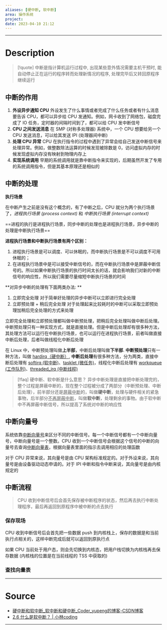 ```yaml
---
aliases: [硬中断, 软中断]
area: 操作系统
project: 
date: 2023-04-10 21:12
---
```

---
# Description
> [!quote]
> 中断是指计算机运行过程中, 出现某些意外情况需要主机干预时, 能自动停止正在运行的程序转而处理新情况的程序, 处理完毕后又转回原程序继续运行

## 中断的作用
1. **外设异步通知 CPU**
     外设发生了什么事情或者完成了什么任务或者有什么消息要告诉 CPU，都可以异步给 CPU 发通知。例如，网卡收到了网络包，磁盘完成了 IO 任务，定时器的间隔时间到了，都可以给 CPU 发中断信号
 1. **CPU 之间发送消息**
     在 SMP (对称多处理器) 系统中，一个 CPU 想要给另一个 CPU 发送消息，可以给其发送 IPI (处理器间中断)
 1. **处理 CPU 异常**
    CPU 在执行指令的过程中遇到了异常会给自己发送中断信号来处理异常。例如，做整数除法运算的时候发现被除数是 0，访问虚拟内存的时候发现虚拟内存没有映射到物理内存上
1. **实现系统调用**
    早期的系统调用就是靠中断指令来实现的，后期虽然开发了专用的系统调用指令，但是其基本原理还是相似的

## 中断的处理
**执行场景**

在中断产生之前是没有这个概念的，有了中断之后，CPU 就分为两个执行场景了，*进程执行场景 (process context)* 和 *中断执行场景 (interrupt context)*

==进程的执行是进程执行场景，同步中断的处理也是进程执行场景，异步中断的处理是中断执行场景==

**进程执行场景和中断执行场景有两个区别：**
1. 进程执行场景是可以调度、可以休眠的，而中断执行场景是不可以调度不可用休眠的；
2. 在进程执行场景中是可以接受中断信号的，而在中断执行场景中是屏蔽中断信号的。所以如果中断执行场景的执行时间太长的话，就会影响我们对新的中断信号的响应性，所以我们需要尽量缩短中断执行场景的时间

**对异步中断的处理有下面两类办法: **
1. 立即完全处理
    对于简单好处理的异步中断可以立即进行完全处理
1. 立即预处理 + 稍后完全处理
    对于处理起来比较耗时的中断可以采取立即预处理加稍后完全处理的方式来处理

立即完全处理和立即预处理都叫做中断预处理，把稍后完全处理叫做中断后处理。中断预处理只有一种实现方式，就是直接处理。但是中断后处理却有很多种方法，其处理方法可以运行在中断执行场景，也可以运行在进程执行场景，前者叫做直接中断后处理，后者叫做线程化中断后处理

在 Linux 中，中断预处理叫做**上半部**，中断后处理叫做**下半部**. **中断预处理**只有一种方法，叫做 <u>hardirq（硬中断）</u>, **中断后处理**有很多种方法，分为两类，直接中断后处理有 <u>softirq (软中断)</u>、<u>tasklet (微任务)</u>，线程化中断后处理有 <u>workqueue (工作队列)</u>、<u>threaded_irq (中断线程)</u>

> [!faq] 硬中断、软中断是什么意思？
> 异步中断处理是直接把中断处理完的，整个过程是屏蔽中断的，现在整个过程被分成了两部分（中断预处理、中断后处理），前半部分还是<u>屏蔽中断</u>的，叫做**硬中断**，处理与硬件相关的紧急事物，后半部分<u>不再屏蔽中断</u>，叫做**软中断**，处理剩余的事物。由于软中断中不再屏蔽中断信号，所以提高了系统对中断的响应性

## 中断向量号
系统依靠<u>中断向量号</u>来区分不同的中断信号。每一个中断信号都有一个中断向量号，中断向量号是一个整数。CPU 收到一个中断信号会根据这个信号的中断的向量号去查询<u>中断向量表</u>，根据向量表里面的指示去调用相应的处理函数

对于 CPU 异常来说，其向量号是由 CPU 架构标准规定的。对于外设来说，其向量号是由设备驱动动态申请的。对于 IPI 中断和指令中断来说，其向量号是由内核规定的

## 中断流程
> CPU 收到中断信号后会首先保存被中断程序的状态，然后再去执行中断处理程序，最后再返回到原程序中被中断的点去执行

### 保存现场
CPU 收到中断信号后会首先把一些数据 push 到内核栈上，保存的数据是和当前执行点相关的，这样中断完成后就可以返回到原执行点

如果 CPU 当前处于用户态，则会先切换到内核态，把用户栈切换为内核栈再去保存数据 (内核栈的位置是在当前线程的 TSS 中获取的)

### 查找向量表





---
# Source
- [硬中断和软中断\_软中断和硬中断\_Coder\_yupeng的博客-CSDN博客](https://blog.csdn.net/weixin_43215305/article/details/120027555)
- [2.6 什么是软中断？ | 小林coding](https://xiaolincoding.com/os/1_hardware/soft_interrupt.html)
---
